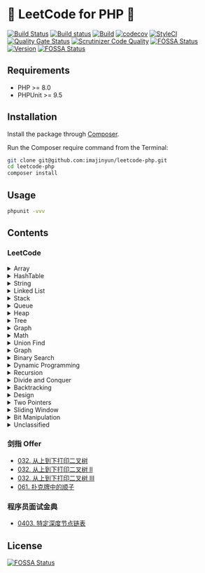 # 💫 LeetCode for PHP 🐘

[![Build Status](https://travis-ci.com/imajinyun/leetcode-php.svg?branch=master)](https://travis-ci.com/imajinyun/leetcode-php)
[![Build status](https://ci.appveyor.com/api/projects/status/63m04iayror6ieh2?svg=true)](https://ci.appveyor.com/project/imajinyun/leetcode-php)
[![Build](https://github.com/imajinyun/leetcode-php/actions/workflows/build.yml/badge.svg)](https://github.com/imajinyun/leetcode-php/actions/workflows/build.yml)
[![codecov](https://codecov.io/gh/imajinyun/leetcode-php/branch/master/graph/badge.svg?token=Y9H1AHWLFY)](https://codecov.io/gh/imajinyun/leetcode-php)
[![StyleCI](https://github.styleci.io/repos/363634864/shield?branch=master)](https://github.styleci.io/repos/363634864?branch=master)
[![Quality Gate Status](https://sonarcloud.io/api/project_badges/measure?project=leetcode-php&metric=alert_status)](https://sonarcloud.io/dashboard?id=leetcode-php)
[![Scrutinizer Code Quality](https://scrutinizer-ci.com/g/imajinyun/leetcode-php/badges/quality-score.png?b=master)](https://scrutinizer-ci.com/g/imajinyun/leetcode-php/?branch=master)
[![FOSSA Status](https://app.fossa.com/api/projects/git%2Bgithub.com%2Fimajinyun%2Fleetcode-php.svg?type=shield)](https://app.fossa.com/projects/git%2Bgithub.com%2Fimajinyun%2Fleetcode-php?ref=badge_shield)
[![Version](https://img.shields.io/static/v1?label=version&message=%3E%3D8.0&color=%234F5893&labelColor=grey&logo=PHP&logoColor=blue&style=flat&link=https%3A%2F%2Fwww.php.net%2Fsupported-versions.php)](https://www.php.net/supported-versions.php)
[![FOSSA Status](https://app.fossa.com/api/projects/git%2Bgithub.com%2Fimajinyun%2Fleetcode-php.svg?type=shield)](https://app.fossa.com/projects/git%2Bgithub.com%2Fimajinyun%2Fleetcode-php?ref=badge_shield)

## Requirements

* PHP >= 8.0
* PHPUnit >= 9.5

## Installation

Install the package through [Composer](https://getcomposer.org/).

Run the Composer require command from the Terminal:

```bash
git clone git@github.com:imajinyun/leetcode-php.git
cd leetcode-php
composer install
```

## Usage

```bash
phpunit -vvv
```

## Contents

### LeetCode

<details>
<summary>Array</summary>

|Subject|Source|Solution|
|---|---|---|
|`0001. 两数之和`|[Two Sum](https://leetcode.com/problems/two-sum/)|[Solution](https://github.com/imajinyun/leetcode-php/blob/master/src/leetcode/TwoSum.php)|
|`0118. 杨辉三角`|[Pascal's Triangle](https://leetcode.com/problems/pascals-triangle/)|[Solution](https://github.com/imajinyun/leetcode-php/blob/master/src/leetcode/PascalsTriangle.php)|
|`0026. 删除有序数组中的重复项`|[Remove Duplicates from Sorted Array](https://leetcode.com/problems/remove-duplicates-from-sorted-array/)|[Solution](https://github.com/imajinyun/leetcode-php/blob/master/src/leetcode/RemoveDuplicatesFromSortedArray.php)|
|`0027. 移除元素`|[Remove Element](https://leetcode.com/problems/remove-element/)||
|`0035. 搜索插入位置`|[Search Insert Position](https://leetcode.com/problems/search-insert-position/)||
|`0053. 最大子序和`|[Maximum Subarray](https://leetcode.com/problems/maximum-subarray/)||
|`0066. 加一`|[Plus One](https://leetcode.com/problems/plus-one/)||
|`0088. 合并两个有序数组`|[Merge Sorted Array](https://leetcode.com/problems/merge-sorted-array/)||
|`0118. 杨辉三角`|[Pascal's Triangle](https://leetcode.com/problems/pascals-triangle/)||
|`0119. 杨辉三角 II`|[Pascal's Triangle II](https://leetcode.com/problems/pascals-triangle-ii/)||
|`0121. 买卖股票的最佳时机`|[Best Time to Buy and Sell Stock](https://leetcode.com/problems/best-time-to-buy-and-sell-stock/)||
|`0122. 买卖股票的最佳时机 II`|[Best Time to Buy and Sell Stock II](https://leetcode.com/problems/best-time-to-buy-and-sell-stock-ii/)||
|`0163. 缺失的区间`|[Missing Ranges](https://leetcode.com/problems/missing-ranges/)|[Solution](https://github.com/imajinyun/leetcode-php/blob/master/src/leetcode/MissingRanges.php)|
|`0167. 两数之和 II - 输入有序数组`|[Two Sum II - Input array is sorted](https://leetcode.com/problems/two-sum-ii-input-array-is-sorted/)||
|`0169. 多数元素`|[Majority Element](https://leetcode.com/problems/majority-element/)||
|`0217. 存在重复元素`|[Contains Duplicate](https://leetcode.com/problems/contains-duplicate/)||
|`0219. 存在重复元素 II`|[Contains Duplicate II](https://leetcode.com/problems/contains-duplicate-ii/)||
|`0228. 汇总区间`|[Summary Ranges](https://leetcode.com/problems/summary-ranges/)||
|`0243. 最短单词距离`|[Shortest Word Distance](https://leetcode.com/problems/shortest-word-distance/)||
|`0268. 丢失的数字`|[Missing Number](https://leetcode.com/problems/missing-number/)||
|`0283. 移动零`|[Move Zeroes](https://leetcode.com/problems/move-zeroes/)||
|`0414. 第三大的数`|[Third Maximum Number](https://leetcode.com/problems/third-maximum-number/)||
|`0448. 找到所有数组中消失的数字`|[Find All Numbers Disappeared in an Array](https://leetcode.com/problems/find-all-numbers-disappeared-in-an-array/)||
|`0485. 最大连续 1 的个数`|[Max Consecutive Ones](https://leetcode.com/problems/max-consecutive-ones/)||
|`0509. 斐波那契数`|[Fibonacci Number](https://leetcode.com/problems/fibonacci-number/)||
|`0561. 数组拆分 I`|[Array Partition I](https://leetcode.com/problems/array-partition-i/)||
|`0566. 重塑矩阵`|[Reshape the Matrix](https://leetcode.com/problems/reshape-the-matrix/)||
|`0605. 种花问题`|[Can Place Flowers](https://leetcode.com/problems/can-place-flowers/)||
|`0628. 三个数的最大乘积`|[Maximum Product of Three Numbers](https://leetcode.com/problems/maximum-product-of-three-numbers/)||
|`0643. 子数组最大平均数 I`|[Maximum Average Subarray I](https://leetcode.com/problems/maximum-average-subarray-i/)||
|`0661. 图片平滑器`|[Image Smoother](https://leetcode.com/problems/image-smoother/)|[Solution](https://github.com/imajinyun/leetcode-php/blob/master/src/leetcode/ImageSmoother.php)|
|`0674. 最长连续递增序列`|[Longest Continuous Increasing Subsequence](https://leetcode.com/problems/longest-continuous-increasing-subsequence/)|[Solution](https://github.com/imajinyun/leetcode-php/blob/master/src/leetcode/LongestContinuousIncreasingSubsequence.php)|
|`0697. 数组的度`|[Degree of an Array](https://leetcode.com/problems/degree-of-an-array/)|[Solution](https://github.com/imajinyun/leetcode-php/blob/master/src/leetcode/DegreeOfAnArray.php)|
|`0717. 1 比特与 2 比特字符`|[1-bit and 2-bit Characters](https://leetcode.com/problems/1-bit-and-2-bit-characters/)|[Solution](https://github.com/imajinyun/leetcode-php/blob/master/src/leetcode/OneBitAndTwoBitCharacters.php)|
|`0724. 寻找数组的中心下标`|[Find Pivot Index](https://leetcode.com/problems/find-pivot-index/)|[Solution](https://github.com/imajinyun/leetcode-php/blob/master/src/leetcode/FindPivotIndex.php)|
|`0746. 使用最小花费爬楼梯`|[Min Cost Climbing Stairs](https://leetcode.com/problems/min-cost-climbing-stairs/)|[Solution](https://github.com/imajinyun/leetcode-php/blob/master/src/leetcode/MinCostClimbingStairs.php)|
|`0747. 至少是其他数字两倍的最大数`|[Largest Number At Least Twice of Others](https://leetcode.com/problems/largest-number-at-least-twice-of-others/)|[Solution](https://github.com/imajinyun/leetcode-php/blob/master/src/leetcode/LargestNumberAtLeastTwiceOfOthers.php)|
|`0766. 托普利茨矩阵`|[Toeplitz Matrix](https://leetcode.com/problems/toeplitz-matrix/)|[Solution](https://github.com/imajinyun/leetcode-php/blob/master/src/leetcode/ToeplitzMatrix.php)|
|`0830. 较大分组的位置`|[Positions of Large Groups](https://leetcode.com/problems/positions-of-large-groups/)|[Solution](https://github.com/imajinyun/leetcode-php/blob/master/src/leetcode/PositionsOfLargeGroups.php)|
|`0832. 翻转图像`|[Flipping an Image](https://leetcode.com/problems/flipping-an-image/)|[Solution](https://github.com/imajinyun/leetcode-php/blob/master/src/leetcode/FlippingAnImage.php)|
|`0867. 转置矩阵`|[Transpose Matrix](https://leetcode-cn.com/problems/transpose-matrix/)|[Solution]()|
|`0888. 公平的糖果棒交换`|[Fair Candy Swap](https://leetcode.com/problems/fair-candy-swap/)|[Solution](https://github.com/imajinyun/leetcode-php/blob/master/src/leetcode/FairCandySwap.php)|
|`0896. 单调数列`|[Monotonic Array](https://leetcode.com/problems/monotonic-array/)|[Solution](https://github.com/imajinyun/leetcode-php/blob/master/src/leetcode/MonotonicArray.php)|
|`0905. 按奇偶排序数组`|[Sort Array By Parity](https://leetcode.com/problems/sort-array-by-parity/)|[Solution](https://github.com/imajinyun/leetcode-php/blob/master/src/leetcode/SortArrayByParity.php)|
|`0914. 卡牌分组`|[X of a Kind in a Deck of Cards](https://leetcode.com/problems/x-of-a-kind-in-a-deck-of-cards/)|[Solution](https://github.com/imajinyun/leetcode-php/blob/master/src/leetcode/XOfAKindInADeckOfCards.php)|
|`0922. 按奇偶排序数组 II`|[Sort Array By Parity II](https://leetcode.com/problems/sort-array-by-parity-ii/)|[Solution](https://github.com/imajinyun/leetcode-php/blob/master/src/leetcode/SortArrayByParityII.php)|
|`0941. 有效的山脉数组`|[Valid Mountain Array](https://leetcode.com/problems/valid-mountain-array/)|[Solution](https://github.com/imajinyun/leetcode-php/blob/master/src/leetcode/ValidMountainArray.php)|
|`0977. 有序数组的平方`|[Squares of a Sorted Array](https://leetcode.com/problems/squares-of-a-sorted-array/)|[Solution](https://github.com/imajinyun/leetcode-php/blob/master/src/leetcode/SquaresOfASortedArray.php)|
|`0985. 查询后的偶数和`|[Sum of Even Numbers After Queries](https://leetcode.com/problems/sum-of-even-numbers-after-queries/)|[Solution](https://github.com/imajinyun/leetcode-php/blob/master/src/leetcode/SumOfEvenNumbersAfterQueries.php)|
|`0989. 数组形式的整数加法`|[Add to Array-Form of Integer](https://leetcode.com/problems/add-to-array-form-of-integer/)|[Solution](https://github.com/imajinyun/leetcode-php/blob/master/src/leetcode/AddToArrayFormOfInteger.php)|
|`0999. 可以被一步捕获的棋子数`|[Available Captures for Rook](https://leetcode.com/problems/available-captures-for-rook/)|[Solution](https://github.com/imajinyun/leetcode-php/blob/master/src/leetcode/AvailableCapturesForRook.php)|
|`1002. 查找常用字符`|[Find Common Characters](https://leetcode.com/problems/find-common-characters/)|[Solution](https://github.com/imajinyun/leetcode-php/blob/master/src/leetcode/FindCommonCharacters.php)|
|`1013. 将数组分成和相等的三个部分`|[Partition Array Into Three Parts With Equal Sum](https://leetcode.com/problems/partition-array-into-three-parts-with-equal-sum/)|[Solution](https://github.com/imajinyun/leetcode-php/blob/master/src/leetcode/PartitionArrayIntoThreePartsWithEqualSum.php)|
|`1018. 可被 5 整除的二进制前缀`|[Binary Prefix Divisible By 5](https://leetcode.com/problems/binary-prefix-divisible-by-5/)|[Solution](https://github.com/imajinyun/leetcode-php/blob/master/src/leetcode/HeightChecker.php)|
|`1051. 高度检查器`|[Height Checker](https://leetcode.com/problems/height-checker/)|[Solution](https://github.com/imajinyun/leetcode-php/blob/master/src/leetcode/HeightChecker.php)|
|`1064. 不动点`|[Fixed Point](https://leetcode.com/problems/fixed-point/)|[Solution](https://github.com/imajinyun/leetcode-php/blob/master/src/leetcode/FixedPoint.php)|
|`1085. 最小元素各数位之和`|[Sum of Digits in the Minimum Number](https://leetcode.com/problems/sum-of-digits-in-the-minimum-number/)|[Solution](https://github.com/imajinyun/leetcode-php/blob/master/src/leetcode/SumOfDigitsInTheMinimumNumber.php)|
|`1086. 前五科的均分`|[High Five](https://leetcode.com/problems/high-five/)|[Solution](https://github.com/imajinyun/leetcode-php/blob/master/src/leetcode/HighFive.php)|
|`1089. 复写零`|[Duplicate Zeros](https://leetcode.com/problems/duplicate-zeros/)|[Solution](https://github.com/imajinyun/leetcode-php/blob/master/src/leetcode/DuplicateZeros.php)|
|`1099 小于 K 的两数之和`|[Two Sum Less Than K](https://leetcode.com/problems/two-sum-less-than-k/)|[Solution](https://github.com/imajinyun/leetcode-php/blob/master/src/leetcode/TwoSumLessThanK.php)|
|`1122. 数组的相对排序`|[Relative Sort Array](https://leetcode.com/problems/relative-sort-array/)|[Solution](https://github.com/imajinyun/leetcode-php/blob/master/src/leetcode/RelativeSortArray.php)|
|`1128. 等价多米诺骨牌对的数量`|[Number of Equivalent Domino Pairs](https://leetcode.com/problems/number-of-equivalent-domino-pairs/)|[Solution](https://github.com/imajinyun/leetcode-php/blob/master/src/leetcode/NumberOfEquivalentDominoPairs.php)|
|`1150. 检查一个数是否在数组中占绝大多数`|[Check If a Number Is Majority Element in a Sorted Array](https://leetcode.com/problems/check-if-a-number-is-majority-element-in-a-sorted-array/)|[Solution](https://github.com/imajinyun/leetcode-php/blob/master/src/leetcode/CheckIfANumberIsMajorityElementInASortedArrayEasy.php)|
|`1160. 拼写单词`|[Find Words That Can Be Formed by Characters](https://leetcode.com/problems/find-words-that-can-be-formed-by-characters/)|[Solution](https://github.com/imajinyun/leetcode-php/blob/master/src/leetcode/FindWordsThatCanBeFormedByCharacters.php)|
|`1176. 健身计划评估`|[Diet Plan Performance Easy](https://leetcode.com/problems/diet-plan-performance/)|[Solution](https://github.com/imajinyun/leetcode-php/blob/master/src/leetcode/DietPlanPerformanceEasy.php)|
|`1184. 公交站间的距离`|[Distance Between Bus Stops](https://leetcode.com/problems/distance-between-bus-stops/)|[Solution](https://github.com/imajinyun/leetcode-php/blob/master/src/leetcode/DistanceBetweenBusStops.php)|
|`1185. 一周中的第几天`|[Day of the Week](https://leetcode.com/problems/day-of-the-week/)|[Solution](https://github.com/imajinyun/leetcode-php/blob/master/src/leetcode/DayOfTheWeek.php)|
|`1200. 最小绝对差`|[Minimum Absolute Difference](https://leetcode.com/problems/minimum-absolute-difference/)|[Solution](https://github.com/imajinyun/leetcode-php/blob/master/src/leetcode/MinimumAbsoluteDifference.php)|
|`1217. 玩筹码`|[Minimum Cost to Move Chips to The Same Position](https://leetcode.com/problems/minimum-cost-to-move-chips-to-the-same-position/)|[Solution](https://github.com/imajinyun/leetcode-php/blob/master/src/leetcode/MinimumCostToMoveChipsToTheSamePosition.php)|
|`1232. 缀点成线`|[Check If It Is a Straight Line](https://leetcode.com/problems/check-if-it-is-a-straight-line/)|[Solution](https://github.com/imajinyun/leetcode-php/blob/master/src/leetcode/CheckIfItIsAStraightLine.php)|
|`1243. 数组变换`|[Array Transformation](https://leetcode.com/problems/array-transformation/)|[Solution](https://github.com/imajinyun/leetcode-php/blob/master/src/leetcode/ArrayTransformation.php)|
|`1252. 奇数值单元格的数目`|[Cells with Odd Values in a Matrix](https://leetcode.com/problems/cells-with-odd-values-in-a-matrix/)|[Solution](https://github.com/imajinyun/leetcode-php/blob/master/src/leetcode/CellsWithOddValueInAMatrix.php)|
|`1260. 二维网格迁移`|[Shift 2D Grid](https://leetcode.com/problems/shift-2d-grid/)|[Solution](https://github.com/imajinyun/leetcode-php/blob/master/src/leetcode/Shift2DGrid.php)|
|`1266. 访问所有点的最小时间`|[Minimum Time Visiting All Points](https://leetcode.com/problems/minimum-time-visiting-all-points/)|[Solution](https://github.com/imajinyun/leetcode-php/blob/master/src/leetcode/MinimumTimeVisitingAllPoints.php)|
|`1275. `|[Find Winner on a Tic Tac Toe Game](https://leetcode.com/problems/find-winner-on-a-tic-tac-toe-game/)|[Solution](https://github.com/imajinyun/leetcode-php/blob/master/src/leetcode/FindWinnerOnATicTacToeGame.php)|

</details>

<details>
<summary>HashTable</summary>

|Subject|Source|Solution|
|---|---|---|
|`0001. 两数之和`|[Two Sum](https://leetcode.com/problems/two-sum/)|[Solution](https://github.com/imajinyun/leetcode-php/blob/master/src/leetcode/TwoSum.php)|
|`0136. 只出现一次的数字`|[Single Number](https://leetcode.com/problems/single-number/)|[Solution](https://github.com/imajinyun/leetcode-php/blob/master/src/leetcode/FindWinnerOnATicTacToeGame.php)|
|`0202. 快乐数`|[Happy Number](https://leetcode.com/problems/happy-number/)|[Solution](https://github.com/imajinyun/leetcode-php/blob/master/src/leetcode/FindWinnerOnATicTacToeGame.php)|

</details>

<details>
<summary>String</summary>

|Subject|Source|
|---|---|

</details>

<details>
<summary>Linked List</summary>

|Subject|Source|Solution|
|---|---|---|
|`0002. 两数相加`|[Add Two Numbers](https://leetcode.com/problems/add-two-numbers/)|[Solution](https://github.com/imajinyun/leetcode-php/blob/master/src/leetcode/AddTwoNumbers.php)|
|`0024. 两两交换链表中的节点`|[Swap Nodes in Pairs](https://leetcode.com/problems/swap-nodes-in-pairs/)|[Solution](https://github.com/imajinyun/leetcode-php/blob/master/src/leetcode/SwapNodesInPairs.php)|
|`0206. 反转链表`|[Reverse Linked List](https://leetcode.com/problems/reverse-linked-list/)|[Solution](https://github.com/imajinyun/leetcode-php/blob/master/src/leetcode/ReverseLinkedList.php)|
|`0141. 环形链表`|[Linked List Cycle](https://leetcode.com/problems/linked-list-cycle/)|[Solution](https://github.com/imajinyun/leetcode-php/blob/master/src/leetcode/LinkedListCycle.php)|

</details>

<details>
<summary>Stack</summary>

|Subject|Source|Solution|
|---|---|---|
|`0020. 有效的括号`|[Valid Parentheses](https://leetcode.com/problems/valid-parentheses/)|[Solution](https://github.com/imajinyun/leetcode-php/blob/master/src/leetcode/BinaryTreeInorderTraversal.php)|
|`0094. 二叉树的中序遍历`|[Binary Tree Inorder Traversal](https://leetcode.com/problems/binary-tree-inorder-traversal/)|[Solution](https://github.com/imajinyun/leetcode-php/blob/master/src/leetcode/BinaryTreeInorderTraversal.php)|
|`0496. 下一个更大元素 I`|[Next Greater Element I](https://leetcode.com/problems/next-greatr-element-i/)|[Solution](https://github.com/imajinyun/leetcode-php/blob/master/src/leetcode/NextGreaterElementI.php)|
|`0503. 下一个更大元素 II`|[Next Greater Element II](https://leetcode.com/problems/next-greater-element-i/)|[Solution](https://github.com/imajinyun/leetcode-php/blob/master/src/leetcode/NextGreaterElementII.php)|
|`0739. 每日温度`|[Daily Temperatures](https://leetcode.com/problems/daily-temperatures/)|[Solution](https://github.com/imajinyun/leetcode-php/blob/master/src/leetcode/DailyTemperatures.php)|

</details>

<details>
<summary>Queue</summary>

|Subject|Source|Solution|
|---|---|---|
|`0239. 滑动窗口最大值`|[Sliding Window Maximum](https://leetcode.com/problems/sliding-window-maximum/)|[Solution](https://github.com/imajinyun/leetcode-php/blob/master/src/leetcode/SlidingWindowMaximum.php)|

</details>

<details>
<summary>Heap</summary>

|Subject|Source|Solution|
|---|---|---|
|`0703. 数据流中的第 K 大元素`|[Kth Largest Element in a Stream](https://leetcode.com/problems/kth-largest-element-in-a-stream/)|[Solution](https://github.com/imajinyun/leetcode-php/blob/master/src/leetcode/KthLargestElementInAStream.php)|

</details>

<details>
<summary>Tree</summary>

|Subject|Source|Solution|
|---|---|---|
|`0020. 括号生成`|[Generate Parentheses](https://leetcode.com/problems/generate-parentheses/)|[Solution](https://github.com/imajinyun/leetcode-php/blob/master/src/leetcode/GenerateParentheses.php)|
|`0098. 验证二叉搜索树`|[Validate Binary Search Tree](https://leetcode.com/problems/validate-binary-search-tree/)|[Solution](https://github.com/imajinyun/leetcode-php/blob/master/src/leetcode/ValidateBinarySearchTree.php)|
|`0100. 相同的树`|[Same Tree](https://leetcode.com/problems/same-tree/)|[Solution](https://github.com/imajinyun/leetcode-php/blob/master/src/leetcode/Pow.php)|
|`0102. 二叉树的层序遍历`|[Binary Tree Level Order Traversal](https://leetcode.com/problems/binary-tree-level-order-traversal/)|[Solution](https://github.com/imajinyun/leetcode-php/blob/master/src/leetcode/BinaryTreeLevelOrderTraversal.php)|
|`0103. 二叉树的锯齿形层次遍历`|[Binary Tree Zigzag Level Order Traversal](https://leetcode.com/problems/binary-tree-zigzag-level-order-traversal/)|[Solution](https://github.com/imajinyun/leetcode-php/blob/master/src/leetcode/BinaryTreeZigzagLevelOrderTraversal.php)|
|`0104. 二叉树的最大深度`|[Maximum Depth of Binary Tree](https://leetcode.com/problems/maximum-depth-of-binary-tree/)|[Solution](https://github.com/imajinyun/leetcode-php/blob/master/src/leetcode/MaximumDepthOfBinaryTree.php)|
|`0199. 二叉树的右视图`|[Binary Tree Right Side View](https://leetcode.com/problems/binary-tree-right-side-view/)|[Solution](https://github.com/imajinyun/leetcode-php/blob/master/src/leetcode/BinaryTreeRightSideView.php)|
|`0235. 二叉搜索树的最近公共祖先`|[Lowest Common Ancestor of a Binary Search Tree](https://leetcode.com/problems/lowest-common-ancestor-of-a-binary-search-tree/)|[Solution](https://github.com/imajinyun/leetcode-php/blob/master/src/leetcode/LowestCommonAncestorOfABinarySearchTree.php)|
|`0236. 二叉树的最近公共祖先`|[Lowest Common Ancestor of a Binary Tree](https://leetcode.com/problems/lowest-common-ancestor-of-a-binary-tree/)|[Solution](https://github.com/imajinyun/leetcode-php/blob/master/src/leetcode/LowestCommonAncestorOfABinaryTree.php)|
|`0450. 删除二叉搜索树中的节点`|[Delete Node in a Binary Search Tree](https://leetcode.com/problems/delete-node-in-a-bst/)|[Solution](https://github.com/imajinyun/leetcode-php/blob/master/src/leetcode/DeleteNodeInABinarySearchTree.php)|
|`0515. 在每个树行中找最大值`|[Find Largest Value in Each Tree Row](https://leetcode.com/problems/find-largest-value-in-each-tree-row/)|[Solution](https://github.com/imajinyun/leetcode-php/blob/master/src/leetcode/FindLargestValueInEachTreeRow.php)|
|`0637. 二叉树的层平均值`|[Average of Levels in Binary Tree](https://leetcode.com/problems/average-of-levels-in-binary-tree/)|[Solution](https://github.com/imajinyun/leetcode-php/blob/master/src/leetcode/AverageOfLevelsInBinaryTree.php)|
|`0700. 二叉搜索树中的搜索`|[Search in a Binary Search Tree](https://leetcode.com/problems/search-in-a-binary-search-tree/)|[Solution](https://github.com/imajinyun/leetcode-php/blob/master/src/leetcode/SearchInABinarySearchTree.php)|
|`0701. 二叉搜索树中的插入操作`|[Insert into a Binary Search Tree](https://leetcode.com/problems/insert-into-a-binary-search-tree/)|[Solution](https://github.com/imajinyun/leetcode-php/blob/master/src/leetcode/InsertIntoABinarySearchTree.php)|
|`0993. 二叉树的堂兄弟节点`|[Cousins in Binary Tree](https://leetcode.com/problems/cousins-in-binary-tree/)|[Solution](https://github.com/imajinyun/leetcode-php/blob/master/src/leetcode/CousinsInBinaryTree.php)|

</details>

<details>
<summary>Graph</summary>

|Subject|Source|Solution|
|---|---|---|

</details>

<details>
<summary>Math</summary>

|Subject|Source|Solution|
|---|---|---|
|`0050. 计算 x 的 n 次幂`|[Pow(x, n)](https://leetcode.com/problems/powx-n/)|[Solution](https://github.com/imajinyun/leetcode-php/blob/master/src/leetcode/Pow.php)|

</details>

<details>
<summary>Union Find</summary>

|Subject|Source|Solution|
|---|---|---|
|`0200. 岛屿数量`|[Number of Islands](https://leetcode.com/problems/number-of-islands/)|[Solution](https://github.com/imajinyun/leetcode-php/blob/master/src/leetcode/NumberOfIslands.php)|

</details>

<details>
<summary>Graph</summary>

|Subject|Source|Solution|
|---|---|---|

</details>

<details>
<summary>Binary Search</summary>

|Subject|Source|Solution|
|---|---|---|
|`0069. x 的平方根`|[Sqrt(x)](https://leetcode.com/problems/sqrtx/)|[Solution](https://github.com/imajinyun/leetcode-php/blob/master/src/leetcode/SqrtX.php)|

</details>

<details>
<summary>Dynamic Programming</summary>

|Subject|Source|Solution|
|---|---|---|
|`0005. 最长回文子串`|[Longest Palindromic Substring](https://leetcode.com/problems/longest-palindromic-substring/)||
|`0062. 不同路径`|[Unique Paths](https://leetcode.com/problems/unique-paths/)||
|`0063. 不同路径 II`|[Unique Paths II](https://leetcode.com/problems/unique-paths-ii/)||
|`0064. 最小路径和`|[Minimum Path Sum](https://leetcode.com/problems/minimum-path-sum/)||
|`0070. 爬楼梯`|[Climbing Stairs](https://leetcode.com/problems/climbing-stairs/)||
|`0072. 编辑距离`|[Edit Distance](https://leetcode.com/problems/edit-distance/)||
|`0120. 三角形最小路径和`|[Triangle](https://leetcode.com/problems/triangle/)||
|`0121. 买卖股票的最佳时机`|[Best Time to Buy and Sell Stock](https://leetcode.com/problems/best-time-to-buy-and-sell-stock/)||
|`0122. 买卖股票的最佳时机 II`|[Best Time to Buy and Sell Stock II](https://leetcode.com/problems/best-time-to-buy-and-sell-stock-ii/)||
|`0123. 买卖股票的最佳时机 III`|[Best Time to Buy and Sell Stock III](https://leetcode.com/problems/best-time-to-buy-and-sell-stock-iii/)||
|`0128. 最长连续序列`|[Longest Consecutive Sequence](https://leetcode.com/problems/longest-consecutive-sequence/)||
|`0152. 乘积最大子数组`|[Maximum Product Subarray](https://leetcode.com/problems/maximum-product-subarray/)||
|`0188. 买卖股票的最佳时机 IV`|[Best Time to Buy and Sell Stock IV](https://leetcode.com/problems/best-time-to-buy-and-sell-stock-iv/)||
|`0300. 最长上升子序列`|[Longest Increasing Subsequence](https://leetcode.com/problems/longest-increasing-subsequence/)||
|`0322. 零钱兑换`|[Coin Change](https://leetcode.com/problems/coin-change/)||
|`0309. 佳买卖股票时机含冷冻期`|[Best Time to Buy and Sell Stock with Cooldown](https://leetcode.com/problems/best-time-to-buy-and-sell-stock-with-cooldown/)||
|`0673. 最长递增子序列的个数`|[Number of Longest Increasing Subsequence](https://leetcode.com/problems/number-of-longest-increasing-subsequence/)||
|`0674. 最长连续递增序列`|[Longest Continuous Increasing Subsequence](https://leetcode.com/problems/longest-continuous-increasing-subsequence/)||
|`0714. 买卖股票的最佳时机含手续费`|[Best Time to Buy and Sell Stock with Transaction Fee](https://leetcode.com/problems/best-time-to-buy-and-sell-stock-with-transaction-fee/)||
|`1143. 最长公共子序列`|[Longest Common Subsequence](https://leetcode.com/problems/longest-common-subsequence/)||
|`1397. 找到所有好字符串`|[Find All Good Strings](https://leetcode.com/problems/find-all-good-strings/)||

</details>

<details>
<summary>Recursion</summary>

|Subject|Source|Solution|
|---|---|---|
|`0509. 斐波那契数`|[Fibonacci Number](https://leetcode.com/problems/fibonacci-number/)|[Solution](https://github.com/imajinyun/leetcode-php/blob/master/src/leetcode/FibonacciNumber)|

</details>

<details>
<summary>Divide and Conquer</summary>

|Subject|Source|Solution|
|---|---|---|
|`0169. 多数元素`|[Majority Element](https://leetcode.com/problems/majority-element/)|[Solution](https://github.com/imajinyun/leetcode-php/blob/master/src/leetcode/MajorityElement)|

</details>

<details>
<summary>Backtracking</summary>

|Subject|Source|Solution|
|---|---|---|
|`0036. 有效的数独`|[Valid Sudoku](https://leetcode.com/problems/valid-sudoku/)|[Solution](https://github.com/imajinyun/leetcode-php/blob/master/src/leetcode/ValidSudoku.php)|
|`0037. 解数独`|[Sudoku Solver](https://leetcode.com/problems/sudoku-solver/)||
|`0039. 组合总和`|[Combination Sum](https://leetcode.com/problems/combination-sum/)||
|`0040. 组合总和 II`|[Combination Sum II](https://leetcode.com/problems/combination-sum-ii/)||
|`0046. 全排列`|[Permutations](https://leetcode.com/problems/permutations/)||
|`0047. 全排列 II`|[Permutations II](https://leetcode.com/problems/permutations-ii/)||
|`0051. N 皇后`|[N-Queens](https://leetcode.com/problems/n-queens/)||
|`0052. N 皇后 II`|[N-Queens II](https://leetcode.com/problems/n-queens-ii/)||
|`0078. 子集`|[Subsets](https://leetcode.com/problems/subsets/)||
|`0079. 单词搜索`|[Word Search](https://leetcode.com/problems/word-search/)|[Solution](https://github.com/imajinyun/leetcode-php/blob/master/src/leetcode/WordSearch.php)|
|`0090. 子集 II`|[Subsets II](https://leetcode.com/problems/subsets-ii/)||

</details>

<details>
<summary>Design</summary>

|Subject|Source|Solution|
|---|---|---|
|`0208. 实现 Trie（前缀树）`|[Implement Trie (Prefix Tree)](https://leetcode.com/problems/implement-trie-prefix-tree/)|[Solution](https://github.com/imajinyun/leetcode-php/blob/master/src/leetcode/ImplementTriePrefixTree.php)|
|`0225. 用队列实现栈`|[Implement Stack using Queues](https://leetcode.com/problems/implement-stack-using-queues/)|[Solution](https://github.com/imajinyun/leetcode-php/blob/master/src/leetcode/ImplementStackUsingQueues.php)|
|`0232. 用栈实现队列`|[Implement Queue using Stacks](https://leetcode.com/problems/implement-queue-using-stacks/)|[Solution](https://github.com/imajinyun/leetcode-php/blob/master/src/leetcode/ImplementQueueUsingStacks.php)|

</details>

<details>
<summary>Two Pointers</summary>

|Subject|Source|Solution|
|---|---|---|
|`0015. 三数之和`|[3Sum](https://leetcode.com/problems/3sum/)|[Solution](https://github.com/imajinyun/leetcode-php/blob/master/src/leetcode/ThreeSum.php)|
|`0016. 最接近的三数之和`|[3Sum Closest](https://leetcode.com/problems/3sum-closest/)|[Solution](https://github.com/imajinyun/leetcode-php/blob/master/src/leetcode/ThreeSumClosest.php)|
|`0018. 四数之和`|[4Sum](https://leetcode.com/problems/4sum/)|[Solution](https://github.com/imajinyun/leetcode-php/blob/master/src/leetcode/FourSum.php)|

</details>

<details>
<summary>Sliding Window</summary>

|Subject|Source|Solution|
|---|---|---|
|`0003. 无重复字符的最长子串`|[Longest Substring Without Repeating Characters](https://leetcode.com/problems/longest-substring-without-repeating-characters/)|[Solution](https://github.com/imajinyun/leetcode-php/blob/master/src/leetcode/LongestSubstringWithoutRepeatingCharacters.php)|
|`0076. 最小覆盖子串`|[Minimum Window Substring](https://leetcode.com/problems/minimum-window-substring/)|[Solution](https://github.com/imajinyun/leetcode-php/blob/master/src/leetcode/MinimumWindowSubstring.php)|
|`0438. 找到字符串中所有字母异位词`|[Find All Anagrams in a String](https://leetcode.com/problems/find-all-anagrams-in-a-string/)|[Solution](https://github.com/imajinyun/leetcode-php/blob/master/src/leetcode/FindAllAnagramsInAString.php)|
|`0567. 字符串的排列`|[Permutation in String](https://leetcode.com/problems/permutation-in-string/)|[Solution](https://github.com/imajinyun/leetcode-php/blob/master/src/leetcode/PermutationInString.php)|

</details>

<details>
<summary>Bit Manipulation</summary>

|Subject|Source|Solution|
|---|---|---|
|`0191. 位 1 的个数`|[Number of 1 Bits](https://leetcode.com/problems/number-of-1-bits/)|[Solution](https://github.com/imajinyun/leetcode-php/blob/master/src/leetcode/NumberOfOneBits.php)|
|`0231. 2 的幂`|[Power of Two](https://leetcode.com/problems/power-of-two/)|[Solution](https://github.com/imajinyun/leetcode-php/blob/master/src/leetcode/PowerOfTwo.php)|
|`0338. 比特位计数`|[Counting Bits](https://leetcode.com/problems/counting-bits/)|[Solution](https://github.com/imajinyun/leetcode-php/blob/master/src/leetcode/CountingBits.php)|

</details>

<details>
<summary>Unclassified</summary>

|Subject|Source|Solution|
|---|---|---|
|`0242. 有效的字母异位词`|[Valid Anagram](https://leetcode.com/problems/valid-anagram/)|[Solution](https://github.com/imajinyun/leetcode-php/blob/master/src/leetcode/ValidAnagram.php)|
|`1118. 一月有多少天`|[Number of Days in a Month](https://leetcode.com/problems/number-of-days-in-a-month/)|[Solution](https://github.com/imajinyun/leetcode-php/blob/master/src/leetcode/NumberOfDaysInAMonth.php)|

</details>

### 剑指 Offer

* [032. 从上到下打印二叉树](https://leetcode-cn.com/problems/cong-shang-dao-xia-da-yin-er-cha-shu-lcof/)
* [032. 从上到下打印二叉树 II](https://leetcode-cn.com/problems/cong-shang-dao-xia-da-yin-er-cha-shu-ii-lcof/)
* [032. 从上到下打印二叉树 III](https://leetcode-cn.com/problems/cong-shang-dao-xia-da-yin-er-cha-shu-iii-lcof/)
* [061. 扑克牌中的顺子](https://leetcode-cn.com/problems/bu-ke-pai-zhong-de-shun-zi-lcof/)

### 程序员面试金典

* [0403. 特定深度节点链表](https://leetcode-cn.com/problems/list-of-depth-lcci/)


## License

[![FOSSA Status](https://app.fossa.com/api/projects/git%2Bgithub.com%2Fimajinyun%2Fleetcode-php.svg?type=large)](https://app.fossa.com/projects/git%2Bgithub.com%2Fimajinyun%2Fleetcode-php?ref=badge_large)
